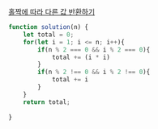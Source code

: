 [홀짝에 따라 다른 값 반환하기](https://school.programmers.co.kr/learn/courses/30/lessons/181935?language=javascript)

```js
function solution(n) {
    let total = 0;
    for(let i = 1; i <= n; i++){
        if(n % 2 === 0 && i % 2 === 0){
            total += (i * i)
        } 
        if(n % 2 !== 0 && i % 2 !== 0){
            total += i
        }
    }
    return total;
    
}
```